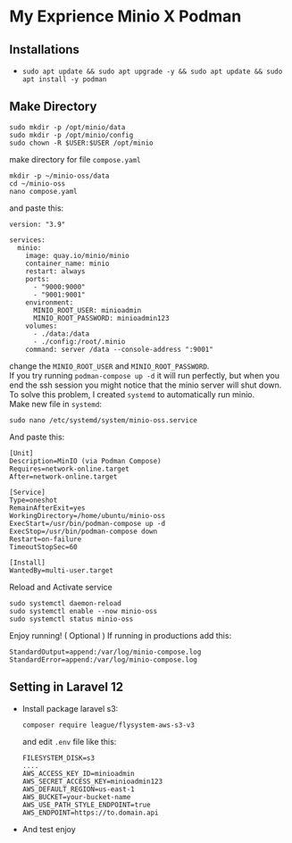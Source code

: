 # My Exprience Minio X Podman
## Installations
- `sudo apt update && sudo apt upgrade -y && sudo apt update && sudo apt install -y podman`
## Make Directory
```
sudo mkdir -p /opt/minio/data
sudo mkdir -p /opt/minio/config
sudo chown -R $USER:$USER /opt/minio
```
make directory for file `compose.yaml`
```
mkdir -p ~/minio-oss/data
cd ~/minio-oss
nano compose.yaml
```
and paste this:
```
version: "3.9"

services:
  minio:
    image: quay.io/minio/minio
    container_name: minio
    restart: always
    ports:
      - "9000:9000"
      - "9001:9001"
    environment:
      MINIO_ROOT_USER: minioadmin
      MINIO_ROOT_PASSWORD: minioadmin123
    volumes:
      - ./data:/data
      - ./config:/root/.minio
    command: server /data --console-address ":9001"
```
change the `MINIO_ROOT_USER` and `MINIO_ROOT_PASSWORD`. <br>
If you try running `podman-compose up -d` it will run perfectly, but when you end the ssh session you might notice that the minio server will shut down. To solve this problem, I created `systemd` to automatically run minio.<br>
Make new file in `systemd`:
```
sudo nano /etc/systemd/system/minio-oss.service
```
And paste this:
```
[Unit]
Description=MinIO (via Podman Compose)
Requires=network-online.target
After=network-online.target

[Service]
Type=oneshot
RemainAfterExit=yes
WorkingDirectory=/home/ubuntu/minio-oss
ExecStart=/usr/bin/podman-compose up -d
ExecStop=/usr/bin/podman-compose down
Restart=on-failure
TimeoutStopSec=60

[Install]
WantedBy=multi-user.target
```
Reload and Activate service
```
sudo systemctl daemon-reload
sudo systemctl enable --now minio-oss
sudo systemctl status minio-oss
```
Enjoy running!
( Optional ) If running in productions add this:
```
StandardOutput=append:/var/log/minio-compose.log
StandardError=append:/var/log/minio-compose.log
```
## Setting in Laravel 12
- Install package laravel s3:
  ```
  composer require league/flysystem-aws-s3-v3
  ```
  and edit `.env` file like this:
  ```
  FILESYSTEM_DISK=s3
  ....
  AWS_ACCESS_KEY_ID=minioadmin
  AWS_SECRET_ACCESS_KEY=minioadmin123
  AWS_DEFAULT_REGION=us-east-1
  AWS_BUCKET=your-bucket-name
  AWS_USE_PATH_STYLE_ENDPOINT=true
  AWS_ENDPOINT=https://to.domain.api
  ```
- And test enjoy
